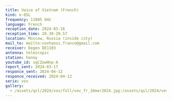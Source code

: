 ```yaml
---
title: Voice of Vietnam (French)
kind: e-QSL
frequency: 11885 kHz
language: French
reception_date: 2024-03-16
reception_time: 20.30-20.57
location: Moscow, Russia (inside city)
mail_to: mailto:vovhanoi.france@gmail.com
receiver: Degen DE1103
antenna: telescopic
station: hanoy
youtube_id: sqCZowHnp-A 
report_sent: 2024-03-17
responce_sent: 2024-04-12
responce_received: 2024-04-12
serie: vov
gallery:
  - /assets/qsl/2024/vov/full/vov_fr_16mar2024.jpg:/assets/qsl/2024/vov/small/vov_fr_16mar2024.jpg
---
```

